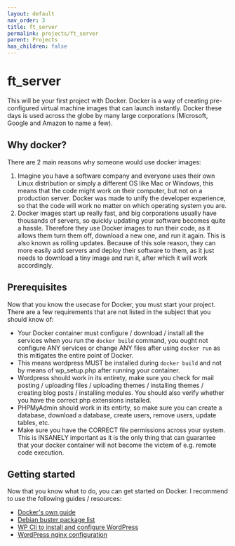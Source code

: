 ```yaml
---
layout: default
nav_order: 3
title: ft_server
permalink: projects/ft_server
parent: Projects
has_children: false
---
```

# ft_server

This will be your first project with Docker. Docker is a way of creating
pre-configured virtual machine images that can launch instantly. Docker these
days is used across the globe by many large corporations (Microsoft, Google and
Amazon to name a few).

## Why docker?

There are 2 main reasons why someone would use docker images:
1. Imagine you have a software company and everyone uses their own Linux
distribution or simply a different OS like Mac or Windows, this means that the
code might work on their computer, but not on a production server. Docker was
made to unify the developer experience, so that the code will work no matter
on which operating system you are.
2. Docker images start up really fast, and big corporations usually have
thousands of servers, so quickly updating your software becomes quite a hassle.
Therefore they use Docker images to run their code, as it allows them turn them
off, download a new one, and run it again. This is also known as rolling
updates. Because of this sole reason, they can more easily add servers and
deploy their software to them, as it just needs to download a tiny image and run
it, after which it will work accordingly.

## Prerequisites

Now that you know the usecase for Docker, you must start your project. There are
a few requirements that are not listed in the subject that you should know of:
- Your Docker container must configure / download / install all the services
when you run the `docker build` command, you ought not configure ANY services or
change ANY files after using `docker run` as this mitigates the entire point of
Docker.
- This means wordpress MUST be installed during `docker build` and not by means
of wp_setup.php after running your container.
- Wordpress should work in its entirety, make sure you check for mail posting /
uploading files / uploading themes / installing themes / creating blog posts /
installing modules. You should also verify whether you have the correct php
extensions installed.
- PHPMyAdmin should work in its entirty, so make sure you can create a database,
download a database, create users, remove users, update tables, etc.
- Make sure you have the CORRECT file permissions across your system. This is
INSANELY important as it is the only thing that can guarantee that your docker
container will not become the victem of e.g. remote code execution.

## Getting started

Now that you know what to do, you can get started on Docker. I recommend to use
the following guides / resources:

- [Docker's own guide](https://docs.docker.com/engine/docker-overview/)
- [Debian buster package list](https://packages.debian.org/buster/allpackages)
- [WP Cli to install and configure WordPress](https://github.com/wp-cli/wp-cli)
- [WordPress nginx configuration](https://www.nginx.com/resources/wiki/start/topics/recipes/wordpress/)